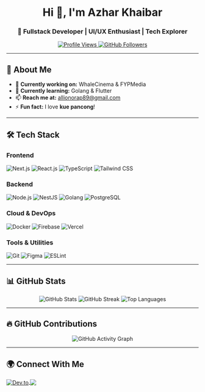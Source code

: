 <h1 align="center">Hi 👋, I'm Azhar Khaibar</h1>
<h3 align="center">🚀 Fullstack Developer | UI/UX Enthusiast | Tech Explorer</h3>

<p align="center">
  <a href="https://github.com/azharkhaibar">
    <img src="https://komarev.com/ghpvc/?username=azharkhaibar&label=Profile%20Views&color=blueviolet&style=flat-square" alt="Profile Views" />
  </a>
  <a href="https://github.com/azharkhaibar?tab=followers">
    <img src="https://img.shields.io/github/followers/azharkhaibar?label=Followers&style=flat-square&color=blueviolet" alt="GitHub Followers" />
  </a>
</p>

---

## 🚀 About Me
- 🔭 **Currently working on:** WhaleCinema & FYPMedia  
- 🌱 **Currently learning:** Golang & Flutter  
- 📫 **Reach me at:** [allionorap89@gmail.com](mailto:allionorap89@gmail.com)  
- ⚡ **Fun fact:** I love **kue pancong**!  

---

## 🛠️ Tech Stack  

### **Frontend**  
![Next.js](https://img.shields.io/badge/Next.js-000000?style=for-the-badge&logo=next.js&logoColor=white)
![React.js](https://img.shields.io/badge/React-61DAFB?style=for-the-badge&logo=react&logoColor=black)
![TypeScript](https://img.shields.io/badge/TypeScript-007ACC?style=for-the-badge&logo=typescript&logoColor=white)
![Tailwind CSS](https://img.shields.io/badge/TailwindCSS-38B2AC?style=for-the-badge&logo=tailwind-css&logoColor=white)  

### **Backend**  
![Node.js](https://img.shields.io/badge/Node.js-339933?style=for-the-badge&logo=node.js&logoColor=white)
![NestJS](https://img.shields.io/badge/NestJS-E0234E?style=for-the-badge&logo=nestjs&logoColor=white)
![Golang](https://img.shields.io/badge/Golang-00ADD8?style=for-the-badge&logo=go&logoColor=white)
![PostgreSQL](https://img.shields.io/badge/PostgreSQL-336791?style=for-the-badge&logo=postgresql&logoColor=white)

### **Cloud & DevOps**  
![Docker](https://img.shields.io/badge/Docker-2496ED?style=for-the-badge&logo=docker&logoColor=white)
![Firebase](https://img.shields.io/badge/Firebase-FFCA28?style=for-the-badge&logo=firebase&logoColor=black)
![Vercel](https://img.shields.io/badge/Vercel-000000?style=for-the-badge&logo=vercel&logoColor=white)  

### **Tools & Utilities**  
![Git](https://img.shields.io/badge/Git-F05032?style=for-the-badge&logo=git&logoColor=white)
![Figma](https://img.shields.io/badge/Figma-F24E1E?style=for-the-badge&logo=figma&logoColor=white)
![ESLint](https://img.shields.io/badge/ESLint-4B32C3?style=for-the-badge&logo=eslint&logoColor=white)

---

## 📊 GitHub Stats  
<p align="center">
  <img src="https://github-readme-stats-git-masterrstaa-rickstaa.vercel.app/api?username=azharkhaibar&show_icons=true&theme=radical&hide_border=true" alt="GitHub Stats" />
  <img src="https://streak-stats.demolab.com/?user=azharkhaibar&theme=radical&hide_border=true" alt="GitHub Streak" />
  <img src="https://github-readme-stats.vercel.app/api/top-langs/?username=azharkhaibar&layout=compact&theme=radical&hide_border=true" alt="Top Languages" />
</p>

---

## 🔥 GitHub Contributions  
<p align="center">
  <img src="https://github-readme-activity-graph.vercel.app/graph?username=azharkhaibar&theme=radical&hide_border=true" alt="GitHub Activity Graph" />
</p>

---

## 🌍 Connect With Me  
<p align="left">
  <a href="https://dev.to/azharkhaibar" target="_blank">
    <img align="center" src="https://img.shields.io/badge/Dev.to-0A0A0A?style=for-the-badge&logo=devdotto&logoColor=white" alt="Dev.to" />
  </a>
  <a href="mailto:allionorap89@gmail.com">
    <img align="center" src="https://img.shields.io/badge/Gmail-D14836?style=for-the-badge&logo=gmail&logoColor=white" />
  </a>
</p>
